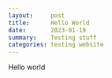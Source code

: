 ```yaml
---
layout:     post
title:      Hello World
date:       2023-01-19
summary:    Testing stuff
categories: testing website
---
```


Hello world